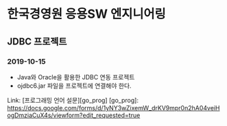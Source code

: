 # 한국경영원 응용SW 엔지니어링

## JDBC 프로젝트

### 2019-10-15

* Java와 Oracle을 활용한 JDBC 연동 프로젝트
* ojdbc6.jar 파일을 프로젝트에 연결해야 한다.

Link: [프로그래밍 언어 설문][go_prog] [go_prog]: https://docs.google.com/forms/d/1yNY3wZixemW_drKV9mpr0n2hA04veiHogDmziaCuX4s/viewform?edit_requested=true
